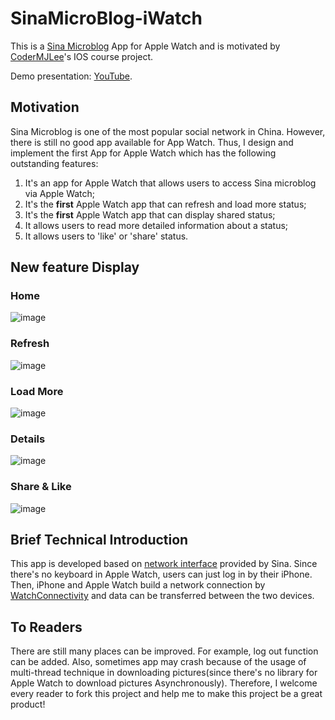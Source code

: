 # SinaMicroBlog-iWatch

This is a [Sina Microblog](https://en.wikipedia.org/wiki/Sina_Weibo) App for Apple Watch and is motivated by [CoderMJLee](https://github.com/CoderMJLee)'s IOS course project.

Demo presentation: [YouTube](https://youtu.be/HjWLoYmpzhg).

## Motivation
Sina Microblog is one of the most popular social network in China. However, there is still no good app available for App Watch. Thus, I design and implement the first App for Apple Watch which has the following outstanding features:

1. It's an app for Apple Watch that allows users to access Sina microblog via     Apple Watch; 
2. It's the **first** Apple Watch app that can refresh and load more status;         
3. It's the **first** Apple Watch app that can display shared status;
4. It allows users to read more detailed information about a status;
5. It allows users to 'like' or 'share' status. 

## New feature Display

### Home
 ![image](./img/home.jpg)
 
### Refresh
![image](./img/refresh.jpg)

### Load More
![image](./img/load_more.jpg)

### Details
![image](./img/details.jpg)

### Share & Like
![image](./img/share_like.jpg)

## Brief Technical Introduction
This app is developed based on [network interface](http://open.weibo.com) provided by Sina. Since there's no keyboard in Apple Watch, users can just log in by their iPhone. Then, iPhone and Apple Watch build a network connection by [WatchConnectivity](https://developer.apple.com/library/watchos/documentation/WatchConnectivity/Reference/WatchConnectivity_framework/) and data can be transferred between the two devices. 

## To Readers

There are still many places can be improved. For example, log out function can be added. Also, sometimes app may crash because of the usage of multi-thread technique in downloading pictures(since there's no library for Apple Watch to download pictures Asynchronously). Therefore, I welcome every reader to fork this project and help me to make this project be a great product!